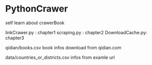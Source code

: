 # PythonCrawer
self learn about crawerBook

linkCrawer.py   : chapter1
scraping.py     : chapter2
DownloadCache.py: chapter3

qidian/books.csv
  book infos download from qidian.com

data/countries_or_districts.csv
  infos from examle url
